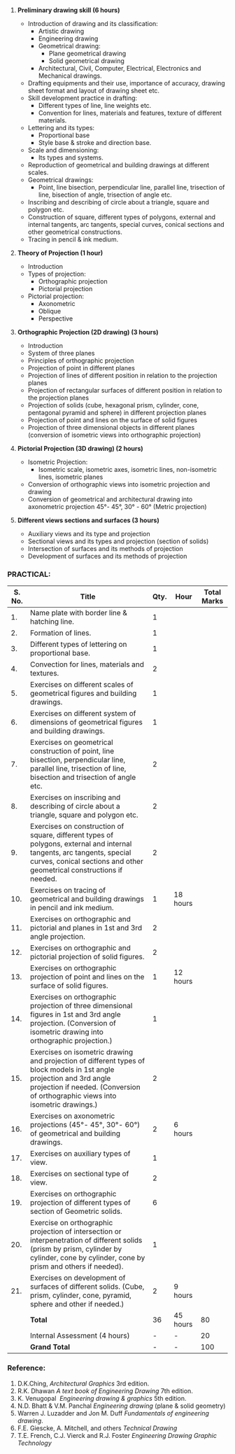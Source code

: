 1. **Preliminary drawing skill (6 hours)**
    * Introduction of drawing and its classification:
        * Artistic drawing
        * Engineering drawing
        * Geometrical drawing:
            * Plane geometrical drawing
            * Solid geometrical drawing
        * Architectural, Civil, Computer, Electrical, Electronics and Mechanical drawings.
    * Drafting equipments and their use, importance of accuracy, drawing sheet format and layout of drawing sheet etc.
    * Skill development practice in drafting:
        * Different types of line, line weights etc.
        * Convention for lines, materials and features, texture of different materials.
    * Lettering and its types:
        * Proportional base
        * Style base & stroke and direction base.
    * Scale and dimensioning:
        * Its types and systems.
    * Reproduction of geometrical and building drawings at different scales.
    * Geometrical drawings:
        * Point, line bisection, perpendicular line, parallel line, trisection of line, bisection of angle, trisection of angle etc.
    * Inscribing and describing of circle about a triangle, square and polygon etc.
    * Construction of square, different types of polygons, external and internal tangents, arc tangents, special curves, conical sections and other geometrical constructions.
    * Tracing in pencil & ink medium.

2. **Theory of Projection (1 hour)**
    * Introduction
    * Types of projection:
        * Orthographic projection
        * Pictorial projection
    * Pictorial projection:
        * Axonometric
        * Oblique
        * Perspective

3. **Orthographic Projection (2D drawing) (3 hours)**
    * Introduction
    * System of three planes
    * Principles of orthographic projection
    * Projection of point in different planes
    * Projection of lines of different position in relation to the projection planes
    * Projection of rectangular surfaces of different position in relation to the projection planes
    * Projection of solids (cube, hexagonal prism, cylinder, cone, pentagonal pyramid and sphere) in different projection planes
    * Projection of point and lines on the surface of solid figures
    * Projection of three dimensional objects in different planes (conversion of isometric views into orthographic projection)

4. **Pictorial Projection (3D drawing) (2 hours)**
    * Isometric Projection: 
        * Isometric scale, isometric axes, isometric lines, non-isometric lines, isometric planes
    * Conversion of orthographic views into isometric projection and drawing
    * Conversion of geometrical and architectural drawing into axonometric projection 45°- 45°, 30° - 60° (Metric projection)

5. **Different views sections and surfaces (3 hours)**
    * Auxiliary views and its type and projection
    * Sectional views and its types and projection (section of solids)
    * Intersection of surfaces and its methods of projection
    * Development of surfaces and its methods of projection

### **PRACTICAL:**

| S. No. | Title                                                                                                                                                                                                    | Qty. | Hour     | Total Marks |
| ------ | -------------------------------------------------------------------------------------------------------------------------------------------------------------------------------------------------------- | ---- | -------- | ----------- |
| 1.     | Name plate with border line & hatching line.                                                                                                                                                             | 1    |          |             |
| 2.     | Formation of lines.                                                                                                                                                                                      | 1    |          |             |
| 3.     | Different types of lettering on proportional base.                                                                                                                                                       | 1    |          |             |
| 4.     | Convection for lines, materials and textures.                                                                                                                                                            | 2    |          |             |
| 5.     | Exercises on different scales of geometrical figures and building drawings.                                                                                                                              | 1    |          |             |
| 6.     | Exercises on different system of dimensions of geometrical figures and building drawings.                                                                                                                | 1    |          |             |
| 7.     | Exercises on geometrical construction of point, line bisection, perpendicular line, parallel line, trisection of line, bisection and trisection of angle etc.                                            | 2    |          |             |
| 8.     | Exercises on inscribing and describing of circle about a triangle, square and polygon etc.                                                                                                               | 2    |          |             |
| 9.     | Exercises on construction of square, different types of polygons, external and internal tangents, arc tangents, special curves, conical sections and other geometrical constructions if needed.          | 2    |          |             |
| 10.    | Exercises on tracing of geometrical and building drawings in pencil and ink medium.                                                                                                                      | 1    | 18 hours |             |
| 11.    | Exercises on orthographic and pictorial and planes in 1st and 3rd angle projection.                                                                                                                      | 2    |          |             |
| 12.    | Exercises on orthographic and pictorial projection of solid figures.                                                                                                                                     | 2    |          |             |
| 13.    | Exercises on orthographic projection of point and lines on the surface of solid figures.                                                                                                                 | 1    | 12 hours |             |
| 14.    | Exercises on orthographic projection of three dimensional figures in 1st and 3rd angle projection. (Conversion of isometric drawing into orthographic projection.)                                       | 1    |          |             |
| 15.    | Exercises on isometric drawing and projection of different types of block models in 1st angle projection and 3rd angle projection if needed. (Conversion of orthographic views into isometric drawings.) | 2    |          |             |
| 16.    | Exercises on axonometric projections (45°- 45°, 30°- 60°) of geometrical and building drawings.                                                                                                          | 2    | 6 hours  |             |
| 17.    | Exercises on auxiliary types of view.                                                                                                                                                                    | 1    |          |             |
| 18.    | Exercises on sectional type of view.                                                                                                                                                                     | 2    |          |             |
| 19.    | Exercises on orthographic projection of different types of section of Geometric solids.                                                                                                                  | 6    |          |             |
| 20.    | Exercise on orthographic projection of intersection or interpenetration of different solids (prism by prism, cylinder by cylinder, cone by cylinder, cone by prism and others if needed).                | 1    |          |             |
| 21.    | Exercises on development of surfaces of different solids. (Cube, prism, cylinder, cone, pyramid, sphere and other if needed.)                                                                            | 2    | 9 hours  |             |
|        | **Total**                                                                                                                                                                                                | 36   | 45 hours | 80          |
|        | Internal Assessment (4 hours)                                                                                                                                                                            | -    | -        | 20          |
|        | **Grand Total**                                                                                                                                                                                          | -    | -        | 100         |

### **Reference:**

1. D.K.Ching, *Architectural Graphics* 3rd edition.
2. R.K. Dhawan *A text book of Engineering Drawing* 7th edition.
3. K. Venugopal  *Engineering drawing & graphics* 5th edition.
4. N.D. Bhatt & V.M. Panchal *Engineering drawing* (plane & solid geometry)
5. Warren J. Luzadder and Jon M. Duff *Fundamentals of engineering drawing*.
6. F.E. Giescke, A. Mitchell, and others *Technical Drawing*
7. T.E. French, C.J. Vierck and R.J. Foster *Engineering Drawing Graphic Technology*

